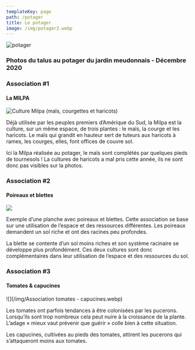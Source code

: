 ```yaml
---
templateKey: page
path: /potager
title: Le potager
image: /img/potager2.webp
---
```



![potager](/img/potager.webp)

### Photos du talus au potager du jardin meudonnais - Décembre 2020

### Association #1

#### La MILPA

![Culture Milpa (maïs, courgettes et haricots)](/img/milpa.jpg)

Déjà utilisée par les peuples premiers d’Amérique du Sud, la Milpa est la culture, sur un même espace, de trois plantes : le maïs, la courge et les haricots.
Le maïs qui grandit en hauteur sert de tuteurs aux haricots à rames, les courges, elles, font offices de couvre sol.

Ici la Milpa réalisée au potager, le maïs sont complétés par quelques pieds de tournesols !
La cultures de haricots a mal pris cette année, ils ne sont donc pas visibles sur la photos.

### Association #2

#### Poireaux et blettes

![](/img/perma.webp)

Exemple d’une planche avec poireaux et blettes.
Cette association se base sur une utilisation de
l’espace et des ressources différentes.
Les poireaux demandent un sol riche et ont des
racines peu profondes.

La blette se contente d’un sol moins riches et son système racinaire se développe plus profondément.
Ces deux cultures sont donc complémentaires dans leur utilisation de l’espace et des ressources du sol.

### Association #3

#### Tomates & capucines

![](/img/Association tomates - capucines.webp)

Les tomates ont parfois tendances à être colonisées par les pucerons.
Lorsqu’ils sont trop nombreux cela peut nuire à la croissance de la plante.
L’adage « mieux vaut prévenir que guérir » colle bien à cette situation.

Les capucines, cultivées au pieds des tomates, attirent les pucerons qui s’attaqueront moins aux tomates.